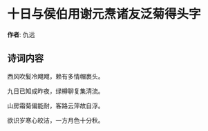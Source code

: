 # 十日与侯伯用谢元焘诸友泛菊得头字

**作者**: 仇远

## 诗词内容

西风吹髪冷飕飕，赖有多情帽裹头。

九日已知成昨夜，绿樽聊复集清流。

山房霜菊偏能耐，客路云萍故自浮。

欲识岁寒心皎洁，一方月色十分秋。

